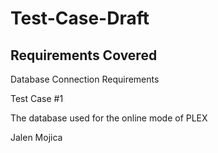# Test-Case-Draft

## Requirements Covered

Database Connection Requirements

Test Case #1

The database used for the online mode of PLEX

Jalen Mojica


